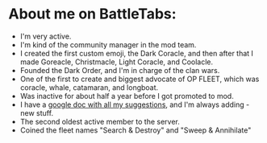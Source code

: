 # About me on BattleTabs:

- I'm very active.
- I'm kind of the community manager in the mod team.
- I created the first custom emoji, the Dark Coracle, and then after that I made Goreacle, Christmacle, Light Coracle, and Coolacle.
- Founded the Dark Order, and I'm in charge of the clan wars.
- One of the first to create and biggest advocate of OP FLEET, which was coracle, whale, catamaran, and longboat.
- Was inactive for about half a year before I got promoted to mod.
- I have a [google doc with all my suggestions](https://docs.google.com/document/d/1BOwbXOlt7jJ7XDTCMniq-juScWAeL2NWatiUwouIqiI/edit?usp=sharing), and I'm always adding - new stuff.
- The second oldest active member to the server.
- Coined the fleet names "Search & Destroy" and "Sweep & Annihilate"
